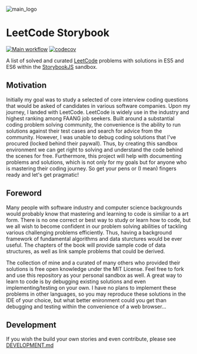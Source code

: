 ![main_logo](https://raw.githubusercontent.com/psychobolt/leetcode-storybook/master/logo.png)

# LeetCode Storybook

[![Main workflow](https://github.com/psychobolt/leetcode-storybook/actions/workflows/main.yml/badge.svg)](https://github.com/psychobolt/eetcode-storybook/actions/workflows/main.yml)
[![codecov](https://codecov.io/gh/psychobolt/leetcode-storybook/branch/master/graph/badge.svg?flag=react-rollup-boilerplate)](https://codecov.io/gh/psychobolt/leetcode-storybook/tree/master/src)

A list of solved and curated [LeetCode](https://www.leetcode.com) problems with solutions in ES5 and ES6 within the [StorybookJS](https://storybook.js.org) sandbox.

## Motivation

Initially my goal was to study a selected of core interview coding questions that would be asked of candidates in various software companies. Upon my journey, I landed with LeetCode. LeetCode is widely use in the industry and highest ranking among FAANG job seekers. Built around a substantial coding problem solving community, the convenience is the ability to run solutions against their test cases and search for advice from the community. However, I was unable to debug coding solutions that I've procured (locked behind their paywall). Thus, by creating this sandbox environment we can get right to solving and understand the code behind the scenes for free. Furthermore, this project will help with documenting problems and solutions, which is not only for my goals but for anyone who is mastering their coding journey. So get your pens or (I mean) fingers ready and let's get pragmatic!

## Foreword

Many people with software industry and computer science backgrounds would probably know that mastering and learning to code is similiar to a art form. There is no one correct or best way to study or learn how to code, but we all wish to become confident in our problem solving abilities of tackling various challenging problems efficiently. Thus, having a background framework of fundamental algorithms and data sturctures would be ever useful. The chapters of the book will provide sample code of data structures, as well as link sample problems that could be derived.

The collection of mine and a curated of many others who provided their solutions is free open knowledge under the MIT License. Feel free to fork and use this repository as your personal sandbox as well. A great way to learn to code is by debugging existing solutions and even implementing/testing on your own. I have no plans to implement these problems in other languages, so you may reproduce these solutions in the IDE of your choice, but what better enironment could you get than debugging and testing within the convenience of a web browser...

## Development

If you wish the build your own stories and even contribute, please see [DEVELOPMENT.md](https://github.com/psychobolt/leetcode-storybook/blob/master/DEVELOPMENT.md)
